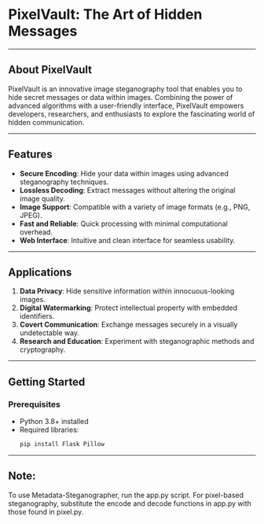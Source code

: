 # PixelVault: The Art of Hidden Messages


---

## **About PixelVault**
PixelVault is an innovative image steganography tool that enables you to hide secret messages or data within images. Combining the power of advanced algorithms with a user-friendly interface, PixelVault empowers developers, researchers, and enthusiasts to explore the fascinating world of hidden communication.

---

## **Features**
- **Secure Encoding**: Hide your data within images using advanced steganography techniques.
- **Lossless Decoding**: Extract messages without altering the original image quality.
- **Image Support**: Compatible with a variety of image formats (e.g., PNG, JPEG).
- **Fast and Reliable**: Quick processing with minimal computational overhead.
- **Web Interface**: Intuitive and clean interface for seamless usability.

---

## **Applications**
1. **Data Privacy**: Hide sensitive information within innocuous-looking images.
2. **Digital Watermarking**: Protect intellectual property with embedded identifiers.
3. **Covert Communication**: Exchange messages securely in a visually undetectable way.
4. **Research and Education**: Experiment with steganographic methods and cryptography.

---

## **Getting Started**

### Prerequisites
- Python 3.8+ installed
- Required libraries:
  ```bash
  pip install Flask Pillow

---

## **Note:**
To use Metadata-Steganographer, run the app.py script. For pixel-based steganography, substitute the encode and decode functions in app.py with those found in pixel.py.
